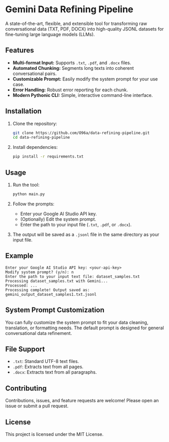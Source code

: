 # Gemini Data Refining Pipeline

A state-of-the-art, flexible, and extensible tool for transforming raw conversational data (TXT, PDF, DOCX) into high-quality JSONL datasets for fine-tuning large language models (LLMs).

## Features
- **Multi-format Input:** Supports `.txt`, `.pdf`, and `.docx` files.
- **Automated Chunking:** Segments long texts into coherent conversational pairs.
- **Customizable Prompt:** Easily modify the system prompt for your use case.
- **Error Handling:** Robust error reporting for each chunk.
- **Modern Pythonic CLI:** Simple, interactive command-line interface.

## Installation

1. Clone the repository:
   ```sh
   git clone https://github.com/O96a/data-refining-pipeline.git
   cd data-refining-pipeline
   ```
2. Install dependencies:
   ```sh
   pip install -r requirements.txt
   ```

## Usage

1. Run the tool:
   ```sh
   python main.py
   ```
2. Follow the prompts:
   - Enter your Google AI Studio API key.
   - (Optionally) Edit the system prompt.
   - Enter the path to your input file (`.txt`, `.pdf`, or `.docx`).

3. The output will be saved as a `.jsonl` file in the same directory as your input file.

## Example

```
Enter your Google AI Studio API key: <your-api-key>
Modify system prompt? (y/n): n
Enter the path to your input text file: dataset_samples.txt
Processing dataset_samples.txt with Gemini...
Processed: ...
Processing complete! Output saved as: gemini_output_dataset_samples1.txt.jsonl
```

## System Prompt Customization
You can fully customize the system prompt to fit your data cleaning, translation, or formatting needs. The default prompt is designed for general conversational data refinement.

## File Support
- `.txt`: Standard UTF-8 text files.
- `.pdf`: Extracts text from all pages.
- `.docx`: Extracts text from all paragraphs.

## Contributing
Contributions, issues, and feature requests are welcome! Please open an issue or submit a pull request.

## License
This project is licensed under the MIT License.
